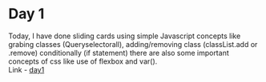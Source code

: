 # Day 1

Today, I have done sliding cards using simple Javascript concepts like grabing classes (Queryselectorall), adding/removing class (classList.add or .remove) conditionally (if statement) there are also some important concepts of css like use of flexbox and var().<br>
Link - [day1](https://rushigoswami.github.io/50-Days-of-Javascript/day1-sliding_cards)
